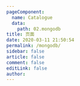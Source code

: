 ```yaml
---
pageComponent:
  name: Catalogue
  data:
    path: 02.mongodb
title: 页面
date: 2020-03-11 21:50:54
permalink: /mongodb/
sidebar: false
article: false
comment: false
editLink: false
author:
---
```

